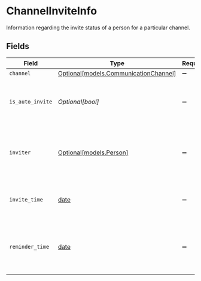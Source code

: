 # ChannelInviteInfo

Information regarding the invite status of a person for a particular channel.


## Fields

| Field                                                                              | Type                                                                               | Required                                                                           | Description                                                                        | Example                                                                            |
| ---------------------------------------------------------------------------------- | ---------------------------------------------------------------------------------- | ---------------------------------------------------------------------------------- | ---------------------------------------------------------------------------------- | ---------------------------------------------------------------------------------- |
| `channel`                                                                          | [Optional[models.CommunicationChannel]](../models/communicationchannel.md)         | :heavy_minus_sign:                                                                 | N/A                                                                                |                                                                                    |
| `is_auto_invite`                                                                   | *Optional[bool]*                                                                   | :heavy_minus_sign:                                                                 | Bit that tracks if this invite was automatically sent or user-sent                 |                                                                                    |
| `inviter`                                                                          | [Optional[models.Person]](../models/person.md)                                     | :heavy_minus_sign:                                                                 | N/A                                                                                | {<br/>"name": "George Clooney",<br/>"obfuscatedId": "abc123"<br/>}                 |
| `invite_time`                                                                      | [date](https://docs.python.org/3/library/datetime.html#date-objects)               | :heavy_minus_sign:                                                                 | The time this person was invited in ISO format (ISO 8601).                         |                                                                                    |
| `reminder_time`                                                                    | [date](https://docs.python.org/3/library/datetime.html#date-objects)               | :heavy_minus_sign:                                                                 | The time this person was reminded in ISO format (ISO 8601) if a reminder was sent. |                                                                                    |